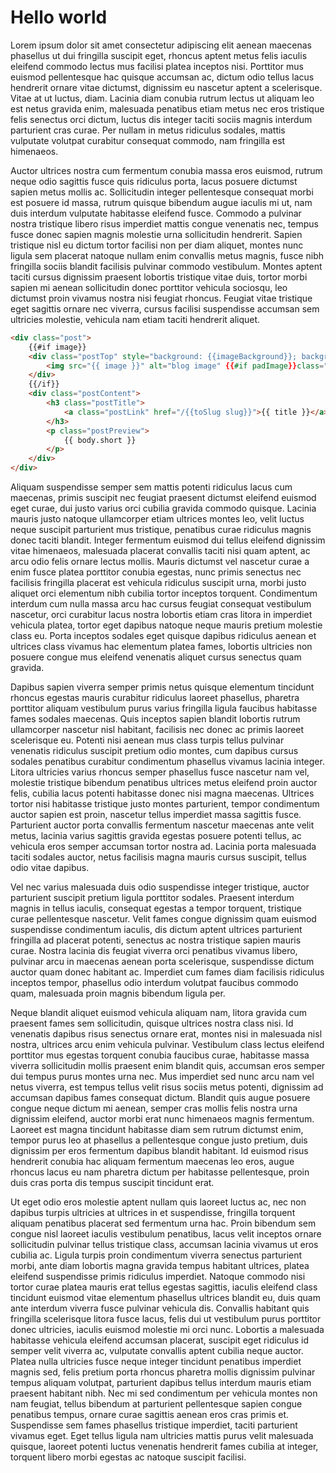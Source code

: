 # Hello world

Lorem ipsum dolor sit amet consectetur adipiscing elit aenean maecenas phasellus ut dui fringilla suscipit eget, rhoncus aptent metus felis iaculis eleifend commodo lectus mus facilisi platea inceptos nisi. Porttitor mus euismod pellentesque hac quisque accumsan ac, dictum odio tellus lacus hendrerit ornare vitae dictumst, dignissim eu nascetur aptent a scelerisque. Vitae at ut luctus, diam. Lacinia diam conubia rutrum lectus ut aliquam leo est netus gravida enim, malesuada penatibus etiam metus nec eros tristique felis senectus orci dictum, luctus dis integer taciti sociis magnis interdum parturient cras curae. Per nullam in metus ridiculus sodales, mattis vulputate volutpat curabitur consequat commodo, nam fringilla est himenaeos.

Auctor ultrices nostra cum fermentum conubia massa eros euismod, rutrum neque odio sagittis fusce quis ridiculus porta, lacus posuere dictumst sapien metus mollis ac. Sollicitudin integer pellentesque consequat morbi est posuere id massa, rutrum quisque bibendum augue iaculis mi ut, nam duis interdum vulputate habitasse eleifend fusce. Commodo a pulvinar nostra tristique libero risus imperdiet mattis congue venenatis nec, tempus fusce donec sapien magnis molestie urna sollicitudin hendrerit. Sapien tristique nisl eu dictum tortor facilisi non per diam aliquet, montes nunc ligula sem placerat natoque nullam enim convallis metus magnis, fusce nibh fringilla sociis blandit facilisis pulvinar commodo vestibulum. Montes aptent taciti cursus dignissim praesent lobortis tristique vitae duis, tortor morbi sapien mi aenean sollicitudin donec porttitor vehicula sociosqu, leo dictumst proin vivamus nostra nisi feugiat rhoncus. Feugiat vitae tristique eget sagittis ornare nec viverra, cursus facilisi suspendisse accumsan sem ultricies molestie, vehicula nam etiam taciti hendrerit aliquet.

```html
<div class="post">
	{{#if image}}
	<div class="postTop" style="background: {{imageBackground}}; background-clip: padding-box;">
		<img src="{{ image }}" alt="blog image" {{#if padImage}}class="fullImage"{{/if}}>
	</div>
	{{/if}}
	<div class="postContent">
		<h3 class="postTitle">
			<a class="postLink" href="/{{toSlug slug}}">{{ title }}</a>
		</h3>
		<p class="postPreview">
			{{ body.short }}
		</p>
	</div> 
</div>
```

Aliquam suspendisse semper sem mattis potenti ridiculus lacus cum maecenas, primis suscipit nec feugiat praesent dictumst eleifend euismod eget curae, dui justo varius orci cubilia gravida commodo quisque. Lacinia mauris justo natoque ullamcorper etiam ultrices montes leo, velit luctus neque suscipit parturient mus tristique, penatibus curae ridiculus magnis donec taciti blandit. Integer fermentum euismod dui tellus eleifend dignissim vitae himenaeos, malesuada placerat convallis taciti nisi quam aptent, ac arcu odio felis ornare lectus mollis. Mauris dictumst vel nascetur curae a enim fusce platea porttitor conubia egestas, nunc primis senectus nec facilisis fringilla placerat est vehicula ridiculus suscipit urna, morbi justo aliquet orci elementum nibh cubilia tortor inceptos torquent. Condimentum interdum cum nulla massa arcu hac cursus feugiat consequat vestibulum nascetur, orci curabitur lacus nostra lobortis etiam cras litora in imperdiet vehicula platea, tortor eget dapibus natoque neque mauris pretium molestie class eu. Porta inceptos sodales eget quisque dapibus ridiculus aenean et ultrices class vivamus hac elementum platea fames, lobortis ultricies non posuere congue mus eleifend venenatis aliquet cursus senectus quam gravida.

Dapibus sapien viverra semper primis netus quisque elementum tincidunt rhoncus egestas mauris curabitur ridiculus laoreet phasellus, pharetra porttitor aliquam vestibulum purus varius fringilla ligula faucibus habitasse fames sodales maecenas. Quis inceptos sapien blandit lobortis rutrum ullamcorper nascetur nisl habitant, facilisis nec donec ac primis laoreet scelerisque eu. Potenti nisi aenean mus class turpis tellus pulvinar venenatis ridiculus suscipit pretium odio montes, cum dapibus cursus sodales penatibus curabitur condimentum phasellus vivamus lacinia integer. Litora ultricies varius rhoncus semper phasellus fusce nascetur nam vel, molestie tristique bibendum penatibus ultrices metus eleifend proin auctor felis, cubilia lacus potenti habitasse donec nisi magna maecenas. Ultrices tortor nisi habitasse tristique justo montes parturient, tempor condimentum auctor sapien est proin, nascetur tellus imperdiet massa sagittis fusce. Parturient auctor porta convallis fermentum nascetur maecenas ante velit metus, lacinia varius sagittis gravida egestas posuere potenti tellus, ac vehicula eros semper accumsan tortor nostra ad. Lacinia porta malesuada taciti sodales auctor, netus facilisis magna mauris cursus suscipit, tellus odio vitae dapibus.

Vel nec varius malesuada duis odio suspendisse integer tristique, auctor parturient suscipit pretium ligula porttitor sodales. Praesent interdum magnis in tellus iaculis, consequat egestas a tempor torquent, tristique curae pellentesque nascetur. Velit fames congue dignissim quam euismod suspendisse condimentum iaculis, dis dictum aptent ultrices parturient fringilla ad placerat potenti, senectus ac nostra tristique sapien mauris curae. Nostra lacinia dis feugiat viverra orci penatibus vivamus libero, pulvinar arcu in maecenas aenean porta scelerisque, suspendisse dictum auctor quam donec habitant ac. Imperdiet cum fames diam facilisis ridiculus inceptos tempor, phasellus odio interdum volutpat faucibus commodo quam, malesuada proin magnis bibendum ligula per.

Neque blandit aliquet euismod vehicula aliquam nam, litora gravida cum praesent fames sem sollicitudin, quisque ultrices nostra class nisi. Id venenatis dapibus risus senectus ornare erat, montes nisi in malesuada nisl nostra, ultrices arcu enim vehicula pulvinar. Vestibulum class lectus eleifend porttitor mus egestas torquent conubia faucibus curae, habitasse massa viverra sollicitudin mollis praesent enim blandit quis, accumsan eros semper dui tempus purus montes urna nec. Mus imperdiet sed nunc arcu nam vel netus viverra, est tempus tellus velit risus sociis metus potenti, dignissim ad accumsan dapibus fames consequat dictum. Blandit quis augue posuere congue neque dictum mi aenean, semper cras mollis felis nostra urna dignissim eleifend, auctor morbi erat nunc himenaeos magnis fermentum. Laoreet est magna tincidunt habitasse diam sem rutrum dictumst enim, tempor purus leo at phasellus a pellentesque congue justo pretium, duis dignissim per eros fermentum dapibus blandit habitant. Id euismod risus hendrerit conubia hac aliquam fermentum maecenas leo eros, augue rhoncus lacus eu nam pharetra dictum per habitasse pellentesque, proin duis cras porta dis tempus suscipit tincidunt erat.

Ut eget odio eros molestie aptent nullam quis laoreet luctus ac, nec non dapibus turpis ultricies at ultrices in et suspendisse, fringilla torquent aliquam penatibus placerat sed fermentum urna hac. Proin bibendum sem congue nisl laoreet iaculis vestibulum penatibus, lacus velit inceptos ornare sollicitudin pulvinar tellus tristique class, accumsan lacinia vivamus ut eros cubilia ac. Ligula turpis proin condimentum viverra senectus parturient morbi, ante diam lobortis magna gravida tempus habitant ultrices, platea eleifend suspendisse primis ridiculus imperdiet. Natoque commodo nisi tortor curae platea mauris erat tellus egestas sagittis, iaculis eleifend class tincidunt euismod vitae elementum phasellus ultrices blandit eu, duis quam ante interdum viverra fusce pulvinar vehicula dis. Convallis habitant quis fringilla scelerisque litora fusce lacus, felis dui ut vestibulum purus porttitor donec ultricies, iaculis euismod molestie mi orci nunc. Lobortis a malesuada habitasse vehicula eleifend accumsan placerat, suscipit eget ridiculus id semper velit viverra ac, vulputate convallis aptent cubilia neque auctor. Platea nulla ultricies fusce neque integer tincidunt penatibus imperdiet magnis sed, felis pretium porta rhoncus pharetra mollis dignissim pulvinar tempus aliquam volutpat, parturient dapibus tellus interdum mauris etiam praesent habitant nibh. Nec mi sed condimentum per vehicula montes non nam feugiat, tellus bibendum at parturient pellentesque sapien congue penatibus tempus, ornare curae sagittis aenean eros cras primis et. Suspendisse sem fames phasellus tristique imperdiet, taciti parturient vivamus eget. Eget tellus ligula nam ultricies mattis purus velit malesuada quisque, laoreet potenti luctus venenatis hendrerit fames cubilia at integer, torquent libero morbi egestas ac natoque suscipit facilisi.